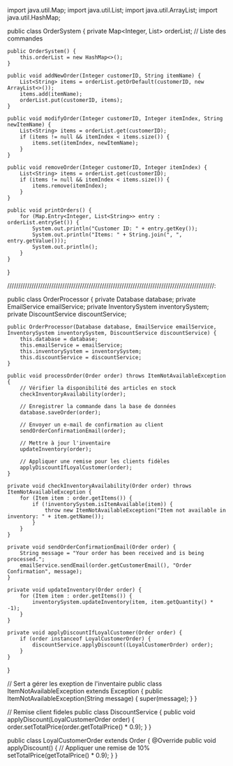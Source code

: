 import java.util.Map;
import java.util.List;
import java.util.ArrayList;
import java.util.HashMap;

public class OrderSystem {
    private Map<Integer, List<String>> orderList; // Liste des commandes

    public OrderSystem() {
        this.orderList = new HashMap<>();
    }

    public void addNewOrder(Integer customerID, String itemName) {
        List<String> items = orderList.getOrDefault(customerID, new ArrayList<>());
        items.add(itemName);
        orderList.put(customerID, items);
    }

    public void modifyOrder(Integer customerID, Integer itemIndex, String newItemName) {
        List<String> items = orderList.get(customerID);
        if (items != null && itemIndex < items.size()) {
            items.set(itemIndex, newItemName);
        }
    }

    public void removeOrder(Integer customerID, Integer itemIndex) {
        List<String> items = orderList.get(customerID);
        if (items != null && itemIndex < items.size()) {
            items.remove(itemIndex);
        }
    }

    public void printOrders() {
        for (Map.Entry<Integer, List<String>> entry : orderList.entrySet()) {
            System.out.println("Customer ID: " + entry.getKey());
            System.out.println("Items: " + String.join(", ", entry.getValue()));
            System.out.println();
        }
    }
}

//////////////////////////////////////////////////////////////////////////////////////////////:

public class OrderProcessor {
    private Database database;
    private EmailService emailService;
    private InventorySystem inventorySystem;
    private DiscountService discountService;

    public OrderProcessor(Database database, EmailService emailService, InventorySystem inventorySystem, DiscountService discountService) {
        this.database = database;
        this.emailService = emailService;
        this.inventorySystem = inventorySystem;
        this.discountService = discountService;
    }

    public void processOrder(Order order) throws ItemNotAvailableException {
        // Vérifier la disponibilité des articles en stock
        checkInventoryAvailability(order);

        // Enregistrer la commande dans la base de données
        database.saveOrder(order);

        // Envoyer un e-mail de confirmation au client
        sendOrderConfirmationEmail(order);

        // Mettre à jour l'inventaire
        updateInventory(order);

        // Appliquer une remise pour les clients fidèles
        applyDiscountIfLoyalCustomer(order);
    }

    private void checkInventoryAvailability(Order order) throws ItemNotAvailableException {
        for (Item item : order.getItems()) {
            if (!inventorySystem.isItemAvailable(item)) {
                throw new ItemNotAvailableException("Item not available in inventory: " + item.getName());
            }
        }
    }

    private void sendOrderConfirmationEmail(Order order) {
        String message = "Your order has been received and is being processed.";
        emailService.sendEmail(order.getCustomerEmail(), "Order Confirmation", message);
    }

    private void updateInventory(Order order) {
        for (Item item : order.getItems()) {
            inventorySystem.updateInventory(item, item.getQuantity() * -1);
        }
    }

    private void applyDiscountIfLoyalCustomer(Order order) {
        if (order instanceof LoyalCustomerOrder) {
            discountService.applyDiscount((LoyalCustomerOrder) order);
        }
    }
}

// Sert a gérer les exeption de l'inventaire 
public class ItemNotAvailableException extends Exception {
    public ItemNotAvailableException(String message) {
        super(message);
    }
}

// Remise client fideles
public class DiscountService {
    public void applyDiscount(LoyalCustomerOrder order) {
        order.setTotalPrice(order.getTotalPrice() * 0.9);
    }
}

public class LoyalCustomerOrder extends Order {
    @Override
    public void applyDiscount() {
        // Appliquer une remise de 10%
        setTotalPrice(getTotalPrice() * 0.9);
    }
}

